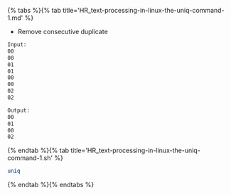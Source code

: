 {% tabs %}{% tab title='HR_text-processing-in-linux-the-uniq-command-1.md' %}

* Remove consecutive duplicate

```txt
Input:
00
00
01
01
00
00
02
02

Output:
00
01
00
02
```

{% endtab %}{% tab title='HR_text-processing-in-linux-the-uniq-command-1.sh' %}

```sh
uniq
```

{% endtab %}{% endtabs %}
